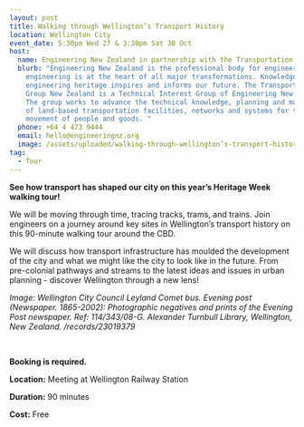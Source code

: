 ```yaml
---
layout: post
title: Walking through Wellington’s Transport History
location: Wellington City
event_date: 5:30pm Wed 27 & 3:30pm Sat 30 Oct
host:
  name: Engineering New Zealand in partnership with the Transportation Group
  blurb: "Engineering New Zealand is the professional body for engineers. We think
    engineering is at the heart of all major transformations. Knowledge of our
    engineering heritage inspires and informs our future. The Transportation
    Group New Zealand is a Technical Interest Group of Engineering New Zealand.
    The group works to advance the technical knowledge, planning and management
    of land-based transportation facilities, networks and systems for the
    movement of people and goods. "
  phone: +64 4 473 9444
  email: hello@engineeringnz.org
  image: /assets/uploaded/walking-through-wellington’s-transport-history.jpg
tag:
  - Tour
---
```

**See how transport has shaped our city on this year’s Heritage Week walking tour!** 

We will be moving through time, tracing tracks, trams, and trains. Join engineers on a journey around key sites in Wellington’s transport history on this 90-minute walking tour around the CBD. 

We will discuss how transport infrastructure has moulded the development of the city and what we might like the city to look like in the future. From pre-colonial pathways and streams to the latest ideas and issues in urban planning - discover Wellington through a new lens!

*Image: Wellington City Council Leyland Comet bus. Evening post (Newspaper. 1865-2002): Photographic negatives and prints of the Evening Post newspaper. Ref: 114/343/08-G. Alexander Turnbull Library, Wellington, New Zealand. /records/23019379* 

<br>

**Booking is required.** 

**Location:** Meeting at Wellington Railway Station

**Duration:** 90 minutes

**Cost:** Free